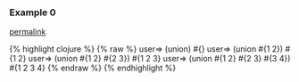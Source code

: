 ### Example 0
[permalink](#example-0)

{% highlight clojure %}
{% raw %}
user=> (union)
#{}
user=> (union #{1 2})
#{1 2}
user=> (union #{1 2} #{2 3})
#{1 2 3}
user=> (union #{1 2} #{2 3} #{3 4})
#{1 2 3 4}
{% endraw %}
{% endhighlight %}


